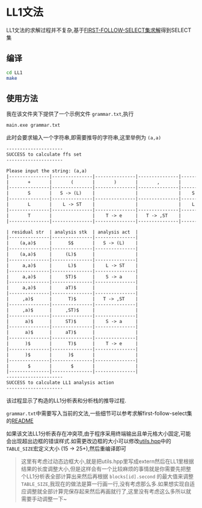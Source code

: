 # LL1文法

LL1文法的求解过程并不复杂,基于[FIRST-FOLLOW-SELECT集求解](../FIRST-FOLLOW-SELECT/README.md)得到SELECT集

## 编译

```bash
cd LL1
make
```

## 使用方法

我在该文件夹下提供了一个示例文件 `grammar.txt`,执行

```bash
main.exe grammar.txt
```

此时会要求输入一个字符串,即需要推导的字符串,这里举例为 `(a,a)`

```txt
---------------------
SUCCESS to calculate ffs set
---------------------

Please input the string: (a,a)
|---------------|---------------|---------------|---------------|---------------|
|       +       |       (       |       )       |       ,       |       a       |
|---------------|---------------|---------------|---------------|---------------|
|       S       |   S -> (L)    |               |               |    S -> a     |
|---------------|---------------|---------------|---------------|---------------|
|       L       |    L -> ST    |               |               |    L -> ST    |
|---------------|---------------|---------------|---------------|---------------|
|       T       |               |    T -> e     |   T -> ,ST    |               |
|---------------|---------------|---------------|---------------|---------------|

| residual str  | analysis stk  | analysis act  |
|---------------|---------------|---------------|
|    (a,a)$     |      S$       |   S -> (L)    |
|---------------|---------------|---------------|
|    (a,a)$     |     (L)$      |               |
|---------------|---------------|---------------|
|     a,a)$     |      L)$      |    L -> ST    |
|---------------|---------------|---------------|
|     a,a)$     |     ST)$      |    S -> a     |
|---------------|---------------|---------------|
|     a,a)$     |     aT)$      |               |
|---------------|---------------|---------------|
|     ,a)$      |      T)$      |   T -> ,ST    |
|---------------|---------------|---------------|
|     ,a)$      |     ,ST)$     |               |
|---------------|---------------|---------------|
|      a)$      |     ST)$      |    S -> a     |
|---------------|---------------|---------------|
|      a)$      |     aT)$      |               |
|---------------|---------------|---------------|
|      )$       |      T)$      |    T -> e     |
|---------------|---------------|---------------|
|      )$       |      )$       |               |
|---------------|---------------|---------------|
|       $       |       $       |               |
|---------------|---------------|---------------|
---------------------
SUCCESS to calculate LL1 analysis action
---------------------
```

该过程显示了构造的LL1分析表和分析栈的推导过程.

`grammar.txt`中需要写入当前的文法,一些细节可以参考求解first-follow-select集的[README](../FIRST-FOLLOW-SELECT/README.md)

如果该文法LL1分析表存在冲突项,由于程序采用终端输出且单元格大小固定,可能会出现超出边框的错误样式.如需更改边框的大小可以修改[utils.hpp](../utils.hpp)中的`TABLE_SIZE`宏定义大小 (15 -> 25+),然后重编译即可

> 这里有考虑过动态边框大小,就是把utils.hpp里写成extern然后在LL1里根据结果的长度调整大小,但是这样会有一个比较麻烦的事情就是你需要先把整个LL1分析表全部计算出来然后再根据 `blocks[id].second` 的最大值来调整 `TABLE_SIZE`,我现在的做法是算一行画一行,没有考虑那么多.如果想实现自适应调整就全部计算完保存起来然后再画就行了,这里没有考虑这么多所以就需要手动调整一下~
